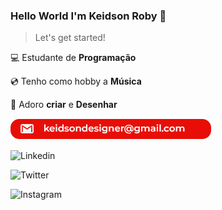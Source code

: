 ### Hello World I'm Keidson Roby :clap:

> Let's get started!

:computer: Estudante de **Programação**

:cd: Tenho como hobby a **Música**

:pencil: Adoro **criar** e **Desenhar**



<a href="https://www.w3schools.com">![Gmail](https://github.com/keidsondesigner/social-icon/blob/main/gmail.png)</a>

![Linkedin](https://github.com/AvilySlv/avilyslv/blob/master/social/linkedin.jpg)

![Twitter](https://github.com/AvilySlv/avilyslv/blob/master/social/twitter.jpg)

![Instagram](https://github.com/AvilySlv/avilyslv/blob/master/social/instagram.jpg)
